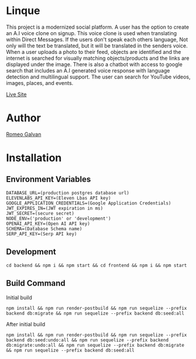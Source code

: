 # Linque

This project is a modernized social platform. A user has the option to create an A.I voice clone on signup. This voice clone is used when translating within Direct Messages. If the users don't speak each others language, Not only will the text be translated, but it will be translated in the senders voice.  When a user uploads a photo to their feed, objects are identified and the internet is searched for visually matching objects/products and the links are displayed under the image. There is also a chatbot with access to google search that includes an A.I generated voice response with language detection and multilingual support. The user can search for YouTube videos,  images, places, and events.

[Live Site](https://linque.onrender.com)

# Author
[Romeo Galvan](https://github.com/DudeWithOneLeg)


# Installation

## Environment Variables
```
DATABASE_URL=(production postgres database url)
ELEVENLABS_API_KEY=(Eleven Lbas API key)
GOOGLE_APPLICATION_CREDENTIALS=(Google Application Credentials)
JWT_EXPIRES_IN=(JWT expiration in ms)
JWT_SECRET=(secure secret)
NODE_ENV=('production' or 'development')
OPENAI_API_KEY=(Open AI API key)
SCHEMA=(Database Schema name)
SERP_API_KEY=(Serp API key)
```

## Development

```cd backend && npm i && npm start && cd frontend && npm i && npm start```

## Build Command

Initial build
```
npm install && npm run render-postbuild && npm run sequelize --prefix backend db:migrate && npm run sequelize --prefix backend db:seed:all
```

After initial build
```
npm install && npm run render-postbuild && npm run sequelize --prefix backend db:seed:undo:all && npm run sequelize --prefix backend db:migrate:undo:all && npm run sequelize --prefix backend db:migrate && npm run sequelize --prefix backend db:seed:all
```
